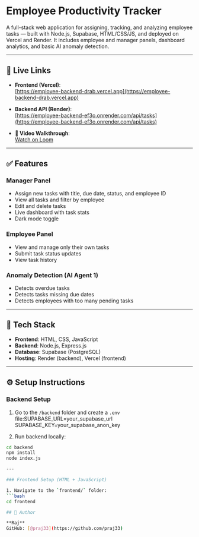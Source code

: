 # Employee Productivity Tracker

A full-stack web application for assigning, tracking, and analyzing employee tasks — built with Node.js, Supabase, HTML/CSS/JS, and deployed on Vercel and Render. It includes employee and manager panels, dashboard analytics, and basic AI anomaly detection.

---

## 🔗 Live Links

- **Frontend (Vercel)**:  
  [https://employee-backend-drab.vercel.app](https://employee-backend-drab.vercel.app)

- **Backend API (Render)**:  
  [https://employee-backend-ef3o.onrender.com/api/tasks](https://employee-backend-ef3o.onrender.com/api/tasks)

- **🎥 Video Walkthrough**:  
  [Watch on Loom](https://www.loom.com/share/b4ba8650ac944fa687a251a3817bb6c1)

---

## ✅ Features

### Manager Panel
- Assign new tasks with title, due date, status, and employee ID
- View all tasks and filter by employee
- Edit and delete tasks
- Live dashboard with task stats
- Dark mode toggle

### Employee Panel
- View and manage only their own tasks
- Submit task status updates
- View task history

### Anomaly Detection (AI Agent 1)
- Detects overdue tasks
- Detects tasks missing due dates
- Detects employees with too many pending tasks

---

## 🧱 Tech Stack

- **Frontend**: HTML, CSS, JavaScript
- **Backend**: Node.js, Express.js
- **Database**: Supabase (PostgreSQL)
- **Hosting**: Render (backend), Vercel (frontend)

---

## ⚙️ Setup Instructions

### Backend Setup

1. Go to the `/backend` folder and create a `.env` file:SUPABASE_URL=your_supabase_url  
SUPABASE_KEY=your_supabase_anon_key

2. Run backend locally:
```bash
cd backend
npm install
node index.js

---

### Frontend Setup (HTML + JavaScript)

1. Navigate to the `frontend/` folder:
```bash
cd frontend

## 👤 Author

**Raj**  
GitHub: [@praj33](https://github.com/praj33)
